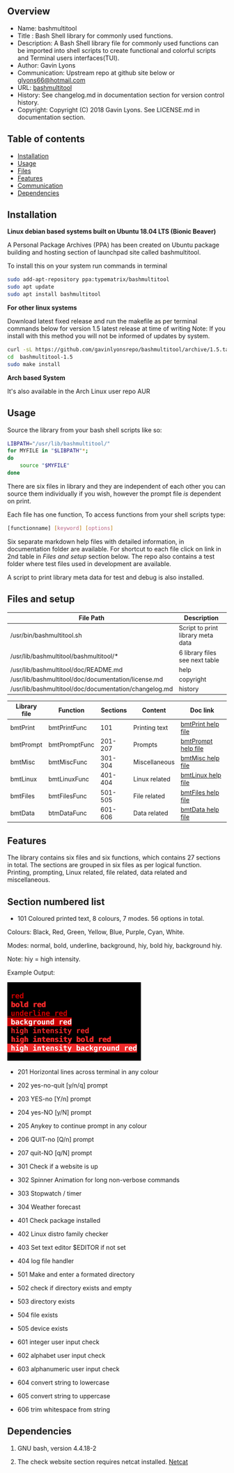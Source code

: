 
Overview
--------------------------------------------
* Name: bashmultitool
* Title : Bash Shell library  for commonly used functions.
* Description: A Bash Shell library file for commonly used functions
can be imported into shell scripts to create functional and colorful 
scripts and Terminal users interfaces(TUI).
* Author: Gavin Lyons
* Communication: Upstream repo at github site below or glyons66@hotmail.com
* URL: [bashmultitool](https://github.com/gavinlyonsrepo/bashmultitool)
* History:  See changelog.md in documentation section for version control history.
* Copyright: Copyright (C) 2018 Gavin Lyons. See LICENSE.md in documentation section.

Table of contents
---------------------------

  * [Installation](#installation)
  * [Usage](#usage)
  * [Files](#files)
  * [Features](#features)
  * [Communication](#communication)
  * [Dependencies](#dependencies)


Installation
-----------------------------------------------

**Linux debian based systems built on Ubuntu 18.04 LTS (Bionic Beaver)**
 
A Personal Package Archives (PPA) has been created on Ubuntu
package building and hosting section of launchpad site 
called bashmultitool.

To install this on your system run commands in terminal

```sh
sudo add-apt-repository ppa:typematrix/bashmultitool
sudo apt update
sudo apt install bashmultitool
```

**For other linux systems**

Download latest fixed release and run the makefile as per 
terminal commands below for version 1.5 latest release at time of writing
Note: If you install with this method you will not be informed of updates 
by system.

```sh
curl -sL https://github.com/gavinlyonsrepo/bashmultitool/archive/1.5.tar.gz | tar xz
cd  bashmultitool-1.5
sudo make install
```
**Arch based System** 

It's also available in the Arch Linux user repo AUR

Usage
-------------------------------------------
Source the library from your bash shell scripts like so:

```sh
LIBPATH="/usr/lib/bashmultitool/"
for MYFILE in "$LIBPATH"*;
do
	source "$MYFILE"
done


```

There are six files in library and they are independent of each other
you can source them individually if you wish, however the prompt file *is* 
dependent on print.

Each file has one function, To access functions from your shell scripts type:



```sh
[functionname] [keyword] [options]
```

Six separate markdown help files with detailed information, 
in documentation folder are available.
For shortcut to each file click on link in 2nd table in *Files and setup* section below.
The repo also contains a test folder where test files used in development are available.

A script to print library meta data for test and debug is also installed.

Files and setup
-----------------------------------------

| File Path | Description |
| ------ | ------ |
| /usr/bin/bashmultitool.sh | Script to print library meta data |
| /usr/lib/bashmultitool/bashmultitool/*  | 6 library files see next table|
| /usr/lib/bashmultitool/doc/README.md    | help      |
| /usr/lib/bashmultitool/doc/documentation/license.md | copyright |
| /usr/lib/bashmultitool/doc/documentation/changelog.md | history |  


| Library file | Function | Sections | Content | Doc link |
| ---- | ---- | ---- | ---- | ---- |
|  bmtPrint | bmtPrintFunc | 101 | Printing text | [bmtPrint help file](documentation/bmtPrint.md)|
|  bmtPrompt | bmtPromptFunc | 201-207 | Prompts | [ bmtPrompt help file](documentation/bmtPrompt.md)|
|  bmtMisc  | bmtMiscFunc  | 301-304  | Miscellaneous | [bmtMisc help file](documentation/bmtMisc.md)|
|  bmtLinux | bmtLinuxFunc | 401-404 | Linux related | [bmtLinux help file](documentation/bmtLinux.md)|
|  bmtFiles | bmtFilesFunc | 501-505 | File related | [bmtFiles help file](documentation/bmtFiles.md)|
|  bmtData | btmDataFunc | 601-606 | Data related | [bmtData help file](documentation/bmtData.md)|


Features
----------------------
The library contains six files and six functions,
which contains 27 sections in total.
The sections are grouped in six files as per logical function.
Printing, prompting, Linux related, file related, 
data related and miscellaneous.


## Section numbered list

* 101 Coloured printed text, 8 colours, 7 modes. 56 options in total.

Colours: Black, Red, Green, Yellow, Blue, Purple, Cyan, White.

Modes: normal, bold, underline, background, hiy, bold hiy, background hiy. 

Note: hiy = high intensity.

Example Output:

![ScreenShot](https://raw.githubusercontent.com/gavinlyonsrepo/bashmultitool/master/screenshot/colour_print_example.png)
 
 
* 201 Horizontal lines across terminal in any colour
* 202 yes-no-quit [y/n/q] prompt
* 203 YES-no [Y/n] prompt
* 204 yes-NO [y/N] prompt
* 205 Anykey to continue prompt in any colour
* 206 QUIT-no [Q/n] prompt
* 207 quit-NO [q/N] prompt

* 301 Check if a website is up
* 302 Spinner Animation for long non-verbose commands
* 303 Stopwatch / timer
* 304 Weather forecast

* 401 Check package installed
* 402 Linux distro family checker
* 403 Set text editor $EDITOR if not set
* 404 log file handler

* 501 Make and enter a formated directory
* 502 check if directory exists and empty
* 503 directory exists
* 504 file exists
* 505 device exists

* 601 integer user input check
* 602 alphabet user input check
* 603 alphanumeric user input check
* 604 convert string to lowercase
* 605 convert string to uppercase
* 606 trim whitespace from string


Dependencies
-------------------------------------
1. GNU bash, version 4.4.18-2  

2. The check website section requires netcat installed. [Netcat](https://en.wikipedia.org/wiki/Netcat)


